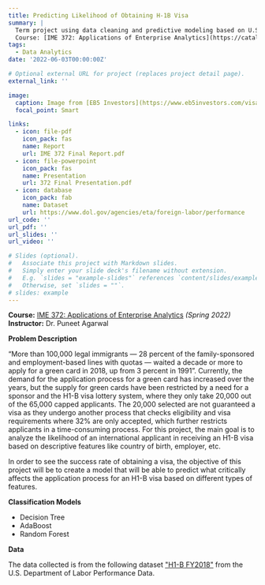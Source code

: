 ```yaml
---
title: Predicting Likelihood of Obtaining H-1B Visa
summary: |
  Term project using data cleaning and predictive modeling based on U.S. Department of Labor data. A classification problem.
  Course: [IME 372: Applications of Enterprise Analytics](https://catalog.calpoly.edu/coursesaz/ime/#:~:text=IME%C2%A0372.%20Applications%20of%20Enterprise%20Analytics)
tags:
  - Data Analytics
date: '2022-06-03T00:00:00Z'

# Optional external URL for project (replaces project detail page).
external_link: ''

image:
  caption: Image from [EB5 Investors](https://www.eb5investors.com/visa-information/what-is-h1b/)
  focal_point: Smart

links:
  - icon: file-pdf
    icon_pack: fas
    name: Report
    url: IME 372 Final Report.pdf
  - icon: file-powerpoint
    icon_pack: fas
    name: Presentation
    url: 372 Final Presentation.pdf
  - icon: database
    icon_pack: fab
    name: Dataset
    url: https://www.dol.gov/agencies/eta/foreign-labor/performance
url_code: ''
url_pdf: ''
url_slides: ''
url_video: ''

# Slides (optional).
#   Associate this project with Markdown slides.
#   Simply enter your slide deck's filename without extension.
#   E.g. `slides = "example-slides"` references `content/slides/example-slides.md`.
#   Otherwise, set `slides = ""`.
# slides: example
---
```


**Course:** [IME 372: Applications of Enterprise Analytics](https://catalog.calpoly.edu/coursesaz/ime/#:~:text=IME%C2%A0372.%20Applications%20of%20Enterprise%20Analytics) *(Spring 2022)*
**Instructor:** Dr. Puneet Agarwal

**Problem Description**

“More than 100,000 legal immigrants — 28 percent of the family-sponsored and
employment-based lines with quotas — waited a decade or more to apply for a green card in
2018, up from 3 percent in 1991”. Currently, the demand for the application process for a
green card has increased over the years, but the supply for green cards have been restricted by a
need for a sponsor and the H1-B visa lottery system, where they only take 20,000 out of the
65,000 capped applicants. The 20,000 selected are not guaranteed a visa as they undergo
another process that checks eligibility and visa requirements where 32% are only accepted,
which further restricts applicants in a time-consuming process. For this project, the main goal is
to analyze the likelihood of an international applicant in receiving an H1-B visa based on
descriptive features like country of birth, employer, etc.

In order to see the success rate of obtaining a visa, the objective of this project will be to create a model that will be able to predict what critically affects the application process for an H1-B visa based on different types of features.

**Classification Models**
- Decision Tree
- AdaBoost
- Random Forest

**Data**

The data collected is from the following dataset ["H1-B FY2018"](https://www.dol.gov/agencies/eta/foreign-labor/performance#:~:text=2018-,H%2D1B%20FY2018.xlsx,-H1B%20Record%20Layout) from the U.S. Department of Labor Performance Data.